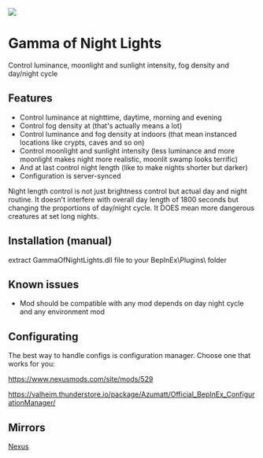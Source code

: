 ![](https://staticdelivery.nexusmods.com/mods/3667/images/headers/2526_1694896097.jpg)

# Gamma of Night Lights
Control luminance, moonlight and sunlight intensity, fog density and day/night cycle

## Features
* Control luminance at nighttime, daytime, morning and evening
* Control fog density at (that's actually means a lot)
* Control luminance and fog density at indoors (that mean instanced locations like crypts, caves and so on)
* Control moonlight and sunlight intensity (less luminance and more moonlight makes night more realistic, moonlit swamp looks terrific)
* And at last control night length (like to make nights shorter but darker)
* Configuration is server-synced

Night length control is not just brightness control but actual day and night routine. It doesn't interfere with overall day length of 1800 seconds but changing the proportions of day/night cycle. It DOES mean more dangerous creatures at set long nights.

## Installation (manual)
extract GammaOfNightLights.dll file to your BepInEx\Plugins\ folder

## Known issues
* Mod should be compatible with any mod depends on day night cycle and any environment mod

## Configurating
The best way to handle configs is configuration manager. Choose one that works for you:

https://www.nexusmods.com/site/mods/529

https://valheim.thunderstore.io/package/Azumatt/Official_BepInEx_ConfigurationManager/

## Mirrors
[Nexus](https://www.nexusmods.com/valheim/mods/2526)